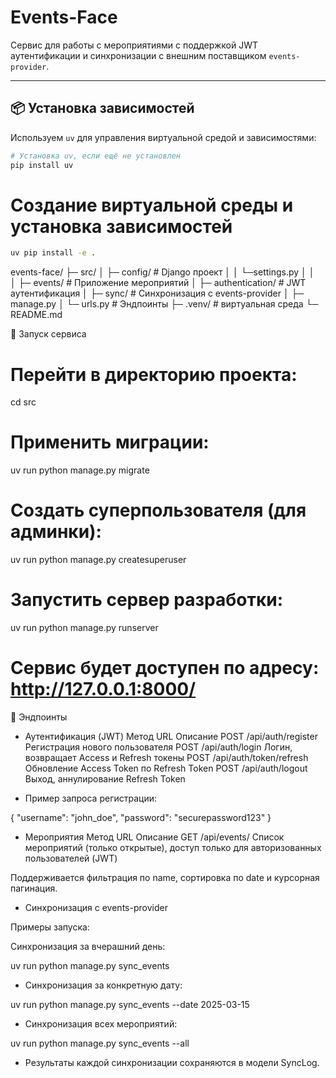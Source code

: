# Events-Face

Сервис для работы с мероприятиями с поддержкой JWT аутентификации и синхронизации с внешним поставщиком `events-provider`.

---

## 📦 Установка зависимостей

Используем `uv` для управления виртуальной средой и зависимостями:

```bash
# Установка uv, если ещё не установлен
pip install uv
```

# Создание виртуальной среды и установка зависимостей
```bash
uv pip install -e .
```

events-face/
├─ src/
│  ├─ config/         # Django проект
│  │  └─settings.py
│  │  
│  ├─ events/              # Приложение мероприятий
│  ├─ authentication/      # JWT аутентификация
│  ├─ sync/                # Синхронизация с events-provider
│  ├─ manage.py
│  └─ urls.py              # Эндпоинты
├─ .venv/                  # виртуальная среда
└─ README.md

🚀 Запуск сервиса

# Перейти в директорию проекта:

cd src


# Применить миграции:

uv run python manage.py migrate


# Создать суперпользователя (для админки):

uv run python manage.py createsuperuser


# Запустить сервер разработки:

uv run python manage.py runserver


# Сервис будет доступен по адресу: http://127.0.0.1:8000/

🔑 Эндпоинты
- Аутентификация (JWT)
Метод	URL	                    Описание
POST	/api/auth/register	    Регистрация нового пользователя
POST	/api/auth/login	        Логин, возвращает Access и Refresh токены
POST	/api/auth/token/refresh	Обновление Access Token по Refresh Token
POST	/api/auth/logout	    Выход, аннулирование Refresh Token

- Пример запроса регистрации:

{
  "username": "john_doe",
  "password": "securepassword123"
}

- Мероприятия
Метод	URL	Описание
GET	/api/events/	Список мероприятий (только открытые), доступ только для авторизованных пользователей (JWT)

Поддерживается фильтрация по name, сортировка по date и курсорная пагинация.

- Синхронизация с events-provider

Примеры запуска:

Синхронизация за вчерашний день:

uv run python manage.py sync_events


- Синхронизация за конкретную дату:

uv run python manage.py sync_events --date 2025-03-15


- Синхронизация всех мероприятий:

uv run python manage.py sync_events --all


- Результаты каждой синхронизации сохраняются в модели SyncLog.

